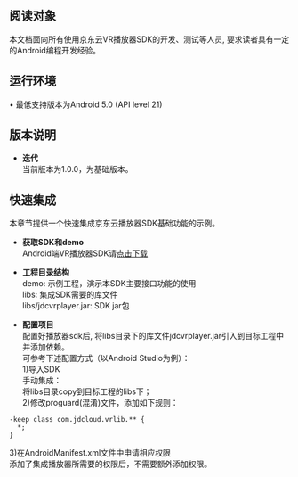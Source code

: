 ## 阅读对象
本文档面向所有使用京东云VR播放器SDK的开发、测试等人员, 要求读者具有一定的Android编程开发经验。  

## 运行环境
•	最低支持版本为Android 5.0 (API level 21)  

## 版本说明
* **迭代**  
当前版本为1.0.0，为基础版本。  

## 快速集成
本章节提供一个快速集成京东云播放器SDK基础功能的示例。

* **获取SDK和demo**  
Android端VR播放器SDK请<a href="https://zhanghao274.s3.cn-north-1.jdcloud-oss.com/VR/Android/jdcvrplayer.jar">点击下载</a><br/>  

* **工程目录结构**  
demo: 示例工程，演示本SDK主要接口功能的使用   
libs: 集成SDK需要的库文件   
libs/jdcvrplayer.jar: SDK jar包  
 

* **配置项目**    
配置好播放器sdk后, 将libs目录下的库文件jdcvrplayer.jar引入到目标工程中并添加依赖。   
可参考下述配置方式（以Android Studio为例）：   
1)导入SDK  
手动集成：   
将libs目录copy到目标工程的libs下；   
2)修改proguard(混淆)文件，添加如下规则：
```
-keep class com.jdcloud.vrlib.** {
  *;
}
```   
  3)在AndroidManifest.xml文件中申请相应权限   
  添加了集成播放器所需要的权限后，不需要额外添加权限。

